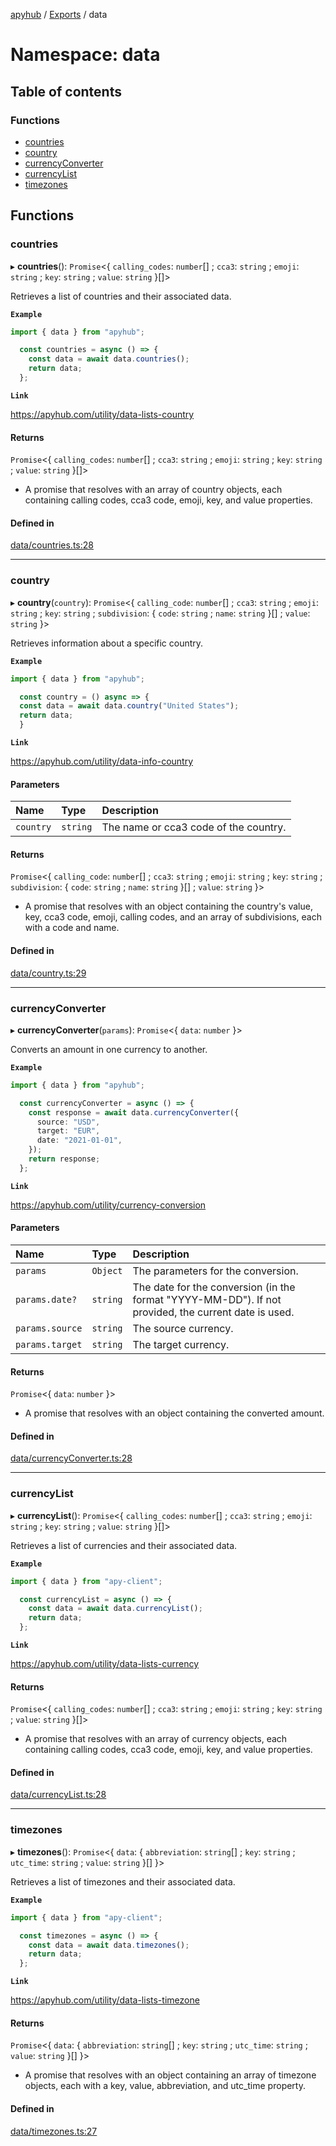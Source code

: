 [apyhub](../README.md) / [Exports](../modules.md) / data

# Namespace: data

## Table of contents

### Functions

- [countries](data.md#countries)
- [country](data.md#country)
- [currencyConverter](data.md#currencyconverter)
- [currencyList](data.md#currencylist)
- [timezones](data.md#timezones)

## Functions

### countries

▸ **countries**(): `Promise`<{ `calling_codes`: `number`[] ; `cca3`: `string` ; `emoji`: `string` ; `key`: `string` ; `value`: `string`  }[]\>

Retrieves a list of countries and their associated data.

**`Example`**

```ts
import { data } from "apyhub";

  const countries = async () => {
    const data = await data.countries();
    return data;
  };
```

**`Link`**

https://apyhub.com/utility/data-lists-country

#### Returns

`Promise`<{ `calling_codes`: `number`[] ; `cca3`: `string` ; `emoji`: `string` ; `key`: `string` ; `value`: `string`  }[]\>

- A promise that resolves with an array of country objects, each containing
      calling codes, cca3 code, emoji, key, and value properties.

#### Defined in

[data/countries.ts:28](https://github.com/apyhub/apyhub.js/blob/334efcb/src/data/countries.ts#L28)

___

### country

▸ **country**(`country`): `Promise`<{ `calling_code`: `number`[] ; `cca3`: `string` ; `emoji`: `string` ; `key`: `string` ; `subdivision`: { `code`: `string` ; `name`: `string`  }[] ; `value`: `string`  }\>

Retrieves information about a specific country.

**`Example`**

```ts
import { data } from "apyhub";

  const country = () async => {
  const data = await data.country("United States");
  return data;
  }
```

**`Link`**

https://apyhub.com/utility/data-info-country

#### Parameters

| Name | Type | Description |
| :------ | :------ | :------ |
| `country` | `string` | The name or cca3 code of the country. |

#### Returns

`Promise`<{ `calling_code`: `number`[] ; `cca3`: `string` ; `emoji`: `string` ; `key`: `string` ; `subdivision`: { `code`: `string` ; `name`: `string`  }[] ; `value`: `string`  }\>

- A promise that resolves with an object containing the country's value, key,
      cca3 code, emoji, calling codes, and an array of subdivisions, each
      with a code and name.

#### Defined in

[data/country.ts:29](https://github.com/apyhub/apyhub.js/blob/334efcb/src/data/country.ts#L29)

___

### currencyConverter

▸ **currencyConverter**(`params`): `Promise`<{ `data`: `number`  }\>

Converts an amount in one currency to another.

**`Example`**

```ts
import { data } from "apyhub";

  const currencyConverter = async () => {
    const response = await data.currencyConverter({
      source: "USD",
      target: "EUR",
      date: "2021-01-01",
    });
    return response;
  };
```

**`Link`**

https://apyhub.com/utility/currency-conversion

#### Parameters

| Name | Type | Description |
| :------ | :------ | :------ |
| `params` | `Object` | The parameters for the conversion. |
| `params.date?` | `string` | The date for the conversion (in the format "YYYY-MM-DD"). If not provided, the current date is used. |
| `params.source` | `string` | The source currency. |
| `params.target` | `string` | The target currency. |

#### Returns

`Promise`<{ `data`: `number`  }\>

- A promise that resolves with an object
  containing the converted amount.

#### Defined in

[data/currencyConverter.ts:28](https://github.com/apyhub/apyhub.js/blob/334efcb/src/data/currencyConverter.ts#L28)

___

### currencyList

▸ **currencyList**(): `Promise`<{ `calling_codes`: `number`[] ; `cca3`: `string` ; `emoji`: `string` ; `key`: `string` ; `value`: `string`  }[]\>

Retrieves a list of currencies and their associated data.

**`Example`**

```ts
import { data } from "apy-client";

  const currencyList = async () => {
    const data = await data.currencyList();
    return data;
  };
```

**`Link`**

https://apyhub.com/utility/data-lists-currency

#### Returns

`Promise`<{ `calling_codes`: `number`[] ; `cca3`: `string` ; `emoji`: `string` ; `key`: `string` ; `value`: `string`  }[]\>

- A promise that resolves with an array of currency objects, each containing
      calling codes, cca3 code, emoji, key, and value properties.

#### Defined in

[data/currencyList.ts:28](https://github.com/apyhub/apyhub.js/blob/334efcb/src/data/currencyList.ts#L28)

___

### timezones

▸ **timezones**(): `Promise`<{ `data`: { `abbreviation`: `string`[] ; `key`: `string` ; `utc_time`: `string` ; `value`: `string`  }[]  }\>

Retrieves a list of timezones and their associated data.

**`Example`**

```ts
import { data } from "apy-client";

  const timezones = async () => {
    const data = await data.timezones();
    return data;
  };
```

**`Link`**

https://apyhub.com/utility/data-lists-timezone

#### Returns

`Promise`<{ `data`: { `abbreviation`: `string`[] ; `key`: `string` ; `utc_time`: `string` ; `value`: `string`  }[]  }\>

- A promise that resolves with an object containing an array of timezone
      objects, each with a key, value, abbreviation, and utc_time property.

#### Defined in

[data/timezones.ts:27](https://github.com/apyhub/apyhub.js/blob/334efcb/src/data/timezones.ts#L27)
